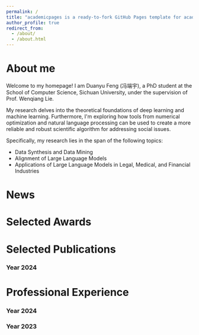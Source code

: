 ```yaml
---
permalink: /
title: "academicpages is a ready-to-fork GitHub Pages template for academic personal websites"
author_profile: true
redirect_from: 
  - /about/
  - /about.html
---
```


About me
======
Welcome to my homepage! I am Duanyu Feng (冯端宇), a PhD student at the School of Computer Science, Sichuan University, under the supervision of Prof. Wenqiang Lie.

My research delves into the theoretical foundations of deep learning and machine learning. Furthermore, I'm exploring how tools from numerical optimization and natural language processing can be used to create a more reliable and robust scientific algorithm for addressing social issues.

Specifically, my research lies in the span of the following topics:
- Data Synthesis and Data Mining
- Alignment of Large Language Models
- Applications of Large Language Models in Legal, Medical, and Financial Industries


News
======
<!--
1. 
1. 
-->

Selected Awards
======
<!--
1. 
1. 
-->

Selected Publications
======
### Year 2024 ###
<!--
1. 
1. 
-->

Professional Experience
======
### Year 2024 ###
<!--
1. IJCAI 2024, FinNLP-AgentScen Workshop, shared task organizer of the Financial Challenges in Large Language Models.
-->

### Year 2023 ###
<!--
1. Beijing Academy of Artificial Intelligence, Data Research Group, working on data analysis for alignment of large language models (Internship).
-->


